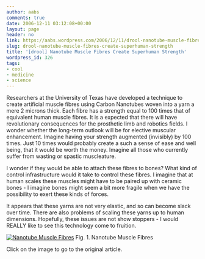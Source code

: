 ```yaml
---
author: aabs
comments: true
date: 2006-12-11 03:12:08+00:00
layout: page
header: no
link: https://aabs.wordpress.com/2006/12/11/drool-nanotube-muscle-fibres-create-superhuman-strength/
slug: drool-nanotube-muscle-fibres-create-superhuman-strength
title: '[drool] Nanotube Muscle Fibres Create Superhuman Strength'
wordpress_id: 326
tags:
- cool
- medicine
- science
---
```


Researchers at the University of Texas have developed a technique to create artificial muscle fibres using Carbon Nanotubes woven into a yarn a mere 2 microns thick. Each fibre has a strength equal to 100 times that of equivalent human muscle fibres. It is a expected that there will have revolutionary consequences for the prosthetic limb and robotics fields. I wonder whether the long-term outlook will be for elective muscular enhancement. Imagine having your strength augmented (invisibly) by 100 times. Just 10 times would probably create a such a sense of ease and well being, that it would be worth the money. Imagine all those who currently suffer from wasting or spastic muscleature.

I wonder if they would be able to attach these fibres to bones? What kind of control infrastructure would it take to control these fibres. I imagine that at human scales these muscles might have to be paired up with ceramic bones - I imagine bones might seem a bit more fragile when we have the possibility to exert these kinds of forces.

It appears that these yarns are not very elastic, and so can become slack over time. There are also problems of scaling these yarns up to human dimensions. Hopefully, these issues are not show stoppers - I would REALLY like to see this technology come to fruition.

[![Nanotube Muscle Fibres](http://www.technologyreview.com/files/8620/nanotube-yarn.gif)](http://www.technologyreview.com/NanoTech/17872/)
Fig. 1. Nanotube Muscle Fibres

Click on the image to go to the original article.
